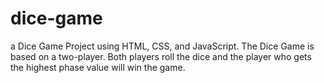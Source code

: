 # dice-game

a Dice Game Project using HTML, CSS, and JavaScript. The Dice Game is based on a two-player. Both players roll the dice and the player who gets the highest phase value will win the game.
